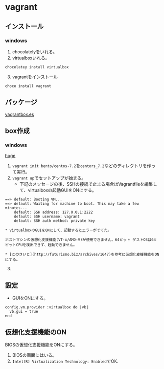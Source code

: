 # vagrant

## インストール
### windows
1. chocolatelyをいれる。
2. virtualboxいれる。
```
chocolatey install virtualbox
```
3. vagrantをインストール
```
choco install vagrant
```

## パッケージ
[vagrantbox.es](http://www.vagrantbox.es/)

## box作成
### windows
[hoge](http://tech.nitoyon.com/ja/blog/2014/02/20/vagrant-win-guest/)

1. `vagrant init bento/centos-7.2`を`centors_7.2`などのディレクトリを作って実行。
2. `vagrant up`でセットアップが始まる。
    * 下記のメッセージの後、SSHの接続で止まる場合はVagrantfileを編集して、virtualboxの起動GUIをONにする。
```
==> default: Booting VM...
==> default: Waiting for machine to boot. This may take a few minutes...
    default: SSH address: 127.0.0.1:2222
    default: SSH username: vagrant
    default: SSH auth method: private key
```
    * virtualboxのGUIをONにして、起動するとエラーがでてた。
```
ホストマシンの仮想化支援機能(VT-x/AMD-V)が使用できません。64ビット ゲストOSは64ビットCPUを検出できず、起動できません。
```
    * [このさいと](http://futurismo.biz/archives/1647)を参考に仮想化支援機能をONにする。
3. 


## 設定

* GUIをONにする。
```vagrant
config.vm.provider :virtualbox do |vb|
  vb.gui = true
end
```

## 仮想化支援機能のON
BIOSの仮想化支援機能をONにする。
1. BIOSの画面にはいる。
2. `Intel(R) Virtualization Technology: Enabled`でOK.

